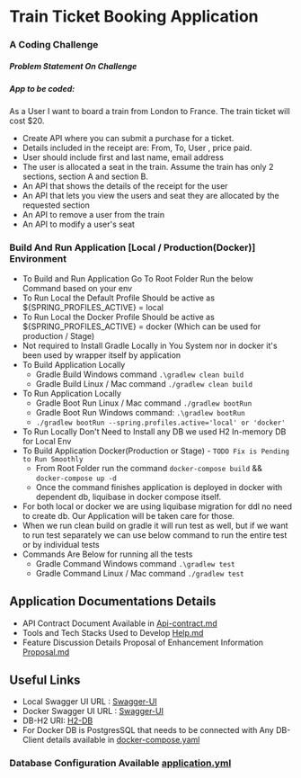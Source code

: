 # Train Ticket Booking Application

### A Coding Challenge 

##### Problem Statement On Challenge

##### App to be coded:

As a User I want to board a train from London to France. The train ticket will cost $20.

* Create API where you can submit a purchase for a ticket. 
* Details included in the receipt are: From, To, User , price paid.
* User should include first and last name, email address
* The user is allocated a seat in the train. Assume the train has only 2 sections, section A and section B.
* An API that shows the details of the receipt for the user
* An API that lets you view the users and seat they are allocated by the requested section
* An API to remove a user from the train
* An API to modify a user's seat


### Build And Run Application [Local / Production(Docker)] Environment
* To Build and Run Application Go To Root Folder Run the below Command based on your env
* To Run Local the Default Profile Should be active as ${SPRING_PROFILES_ACTIVE} = local
* To Run Local the Docker Profile Should be active as ${SPRING_PROFILES_ACTIVE} = docker (Which can be used for production / Stage)
* Not required to Install Gradle Locally in You System nor in docker it's been used by wrapper itself by application
* To Build Application Locally
    - Gradle Build Windows command `.\gradlew clean build`
    - Gradle Build Linux / Mac command `./gradlew clean build`
* To Run Application Locally
    - Gradle Boot Run Linux / Mac command `./gradlew bootRun`
    - Gradle Boot Run Windows command: `.\gradlew bootRun`
    -  `./gradlew bootRun --spring.profiles.active='local' or 'docker'`
* To Run Locally Don't Need to Install any DB we used H2 In-memory DB for Local Env
* To Build Application Docker(Production or Stage) - `TODO Fix is Pending to Run Smoothly`
    - From Root Folder run the command `docker-compose build` && `docker-compose up -d`
    - Once the command finishes application is deployed in docker with dependent db, liquibase in docker compose itself.
* For both local or docker we are using liquibase migration for ddl no need to create db. Our Application will be taken care for those.
* When we run clean build on gradle it will run test as well, but if we want to run test separately we can use below command to run the entire test or by individual tests
* Commands Are Below for running all the tests
    - Gradle Command Windows command `.\gradlew test`
    - Gradle Command Linux / Mac command `./gradlew test` 

## Application Documentations Details

- API Contract Document Available in [Api-contract.md](./ApiContract.md)
- Tools and Tech Stacks Used to Develop [Help.md](./HELP.md)
- Feature Discussion Details Proposal of Enhancement Information [Proposal.md](./Proposal.md)

## Useful Links

- Local Swagger UI URL : [Swagger-UI](http://localhost:8090/swagger-ui/index.html#/)
- Docker Swagger UI URL : [Swagger-UI](http://localhost:8090/swagger-ui/index.html#/)
- DB-H2 URI: [H2-DB](http://localhost:8090/h2-console)
- For Docker DB is PostgresSQL that needs to be connected with Any DB-Client details available in [docker-compose.yaml](./docker-compose.yaml)
### Database Configuration Available [application.yml](./src/main/resources/application.yml)
